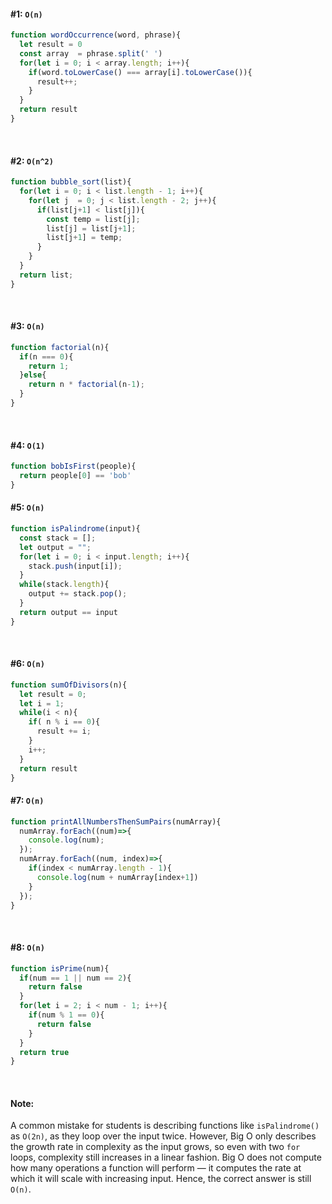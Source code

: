 #### #1: `O(n)`

```javascript
function wordOccurrence(word, phrase){
  let result = 0
  const array  = phrase.split(' ')
  for(let i = 0; i < array.length; i++){
    if(word.toLowerCase() === array[i].toLowerCase()){
      result++;
    }
  }
  return result
}
```
</br>

#### #2: `O(n^2)`

```javascript
function bubble_sort(list){
  for(let i = 0; i < list.length - 1; i++){
    for(let j  = 0; j < list.length - 2; j++){
      if(list[j+1] < list[j]){
        const temp = list[j];
        list[j] = list[j+1];
        list[j+1] = temp;
      }
    }
  }
  return list;
}
```
</br>

#### #3: `O(n)`
```javascript
function factorial(n){
  if(n === 0){
    return 1;
  }else{
    return n * factorial(n-1);
  }
}
```
</br>

#### #4: `O(1)`

```javascript
function bobIsFirst(people){
  return people[0] == 'bob'
}
```

#### #5: `O(n)`

```javascript
function isPalindrome(input){
  const stack = [];
  let output = "";
  for(let i = 0; i < input.length; i++){
    stack.push(input[i]);
  }
  while(stack.length){
    output += stack.pop();
  }
  return output == input
}
```
</br>

#### #6: `O(n)`
```javascript
function sumOfDivisors(n){
  let result = 0;
  let i = 1;
  while(i < n){
    if( n % i == 0){
      result += i;
    }
    i++;
  }
  return result
}
```

#### #7: `O(n)`
```javascript
function printAllNumbersThenSumPairs(numArray){
  numArray.forEach((num)=>{
    console.log(num);
  });
  numArray.forEach((num, index)=>{
    if(index < numArray.length - 1){
      console.log(num + numArray[index+1])
    }
  });
}
```
</br>

#### #8: `O(n)`
```javascript
function isPrime(num){
  if(num == 1 || num == 2){
    return false
  }
  for(let i = 2; i < num - 1; i++){
    if(num % 1 == 0){
      return false
    }
  }
  return true
}
```
</br>

#### Note: 
A common mistake for students is describing functions like `isPalindrome()` as `O(2n)`, as they loop over the input twice. However, Big O only describes the growth rate in complexity as the input grows, so even with two `for` loops, complexity still increases in a linear fashion. Big O does not compute how many operations a function will perform — it computes the rate at which it will scale with increasing input. Hence, the correct answer is still `O(n)`.
